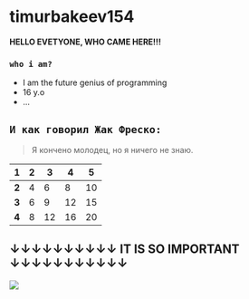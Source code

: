 # **timurbakeev154**
**HELLO EVETYONE, WHO CAME HERE!!! <br/>**

### ``who i am?`` <br/>
- I am the future genius of programming
- 16 y.o
- ...

## ``И как говорил Жак Фреско:`` <br/>
>Я кончено молодец, но я ничего не знаю.

<!-- some text [link](https://google.com)
![minion](https://sd.keepcalms.com/i/eat-drink-put-your-cup-in-the-dishwasher.png) -->


| **1** | **2** | **3** | **4** | **5** |
|-------|-------|-------|-------|-------|
| **2** | 4     | 6     | 8     | 10    |
| **3** | 6     | 9     | 12    | 15    |
| **4** | 8     | 12    | 16    | 20    |

<!-- >Markdown is a lightweight markup language >based on the formatting conventions
>that people naturally use in email.
>As [John Gruber] writes on the [Markdown >site][df1] -->

## ↓↓↓↓↓↓↓↓↓↓ IT IS SO IMPORTANT ↓↓↓↓↓↓↓↓↓↓↓

[![](https://avatars.mds.yandex.net/i?id=d939b91da58961611a816407f343618c-4872349-images-thumbs&n=13)](https://www.youtube.com/watch?v=xm3YgoEiEDc)
